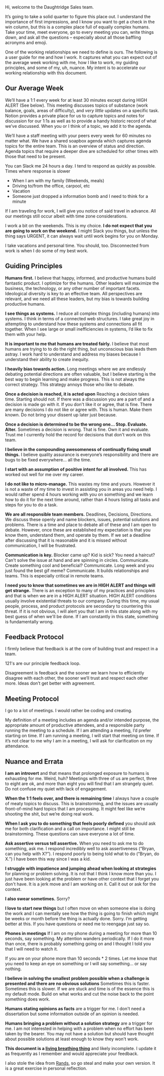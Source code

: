 Hi, welcome to the Daughtridge Sales team.

It’s going to take a solid quarter to figure this place out. I understand the importance of first impressions, and I know you want to get a check in the win column, but this is a complex place full of equally complex humans. Take your time, meet everyone, go to every meeting you can, write things down, and ask all the questions – especially about all those baffling acronyms and emoji.

One of the working relationships we need to define is ours. The following is a user guide for me and how I work. It captures what you can expect out of the average week working with me, how I like to work, my guiding principles, and some of my, uh, nuance. My intent is to accelerate our working relationship with this document.

## Our Average Week
We’ll have a 1:1 every week for at least 30 minutes except during HIGH ALERT (See below). This meeting discusses topics of substance (work balance, goals, areas of difficulty), and *very little* updates on a specific task. Notion provides a private place for us to capture topics and notes for discussion for our 1:1s as well as to provide a handy historic record of what we’ve discussed. When you or I think of a topic, we add it to the agenda.

We’ll have a staff meeting with your peers every week for 60 minutes no matter what. We have a shared soapbox agenda which captures agenda topics for the entire team. This is an overview of status and direction. Agenda topics that require a deeper dive are scheduled for other times with those that need to be present.

You can Slack me 24 hours a day. I tend to respond as quickly as possible. Times where response is slower
- When I am with my family (Weekends, meals)
- Driving to/from the office, carpool, etc
- Vacation
- Someone just dropped a information bomb and I need to think for a minute

If I am traveling for work, I will give you notice of said travel in advance. All our meetings still occur albeit with time zone considerations.

I work a bit on the weekends. This is my choice. **I do not expect that you are going to work on the weekend.** I might Slack you things, but unless the thing says URGENT, it can always wait until work begins for you on Monday.

I take vacations and personal time. You should, too. Disconnected from work is when I do some of my best work.

## Guiding Principles
**Humans first.** I believe that happy, informed, and productive humans build fantastic product. I optimize for the humans. Other leaders will maximize the business, the technology, or any other number of important facets. Ideological diversity is key to an effective team. All perspectives are relevant, and we need all these leaders, but my bias is towards building productive humans.

**I see things as systems.** I reduce all complex things (including humans) into systems. I think in terms of a connected web structures. I take great joy in attempting to understand how these systems and connections all fit together. When I see large or small inefficiencies in systems, I’d like to fix them with your help.

**It is important to me that humans are treated fairly.** I believe that most humans are trying to to do the right thing, but unconscious bias leads them astray. I work hard to understand and address my biases because I understand their ability to create inequity.

**I heavily bias towards action.** Long meetings where we are endlessly debating potential directions are often valuable, but I believe starting is the best way to begin learning and make progress. This is not always the correct strategy. This strategy annoys those who like to debate.

**Once a decision is reached, it is acted upon** Reaching a decision takes time. Starting should not. If there was a discussion you are a part of and a decision is made go with it. If you don't like it or agree, that is fine. There are many decisions I do not like or agree with. This is human. Make them known. Do not bring your dissent up later just because.

**Once a decision is determined to be the wrong one... Stop. Evaluate. Alter.** Sometimes a decision is wrong. That is fine. Own it and evaluate. Trust me I currently hold the record for decisions that don't work on this team.

**I believe in the compounding awesomeness of continually fixing small things.** I believe quality assurance is everyone’s responsibility and there are bugs to be fixed everywhere… all the time.

**I start with an assumption of positive intent for all involved.** This has worked out well for me over my career.

**I do not like to micro-manage.** This wastes my time and yours. However it is not a waste of my time to invest in assisting you in areas you need help. I would rather spend 4 hours working with you on something and we learn how to do it for the next time around, rather than 4 hours listing all tasks and steps for you to do a task.

**We are all responsible team members.** Deadlines, Decisions, Directions. We discuss these openly and name blockers, issues, potential solutions and problems. There is a time and place to debate all of these and I am open to debate. However, once these are established my expectation is that you know them, understand them, and operate by them. If we set a deadline after discussing that it is reasonable and it is missed without communication, I will be frustrated.

**Communication is key.** Blocker came up? Kid is sick? You need a haircut? Can't solve the issue at hand and are spinning in circles. Communicate. Create something cool and beneficial? Communicate. Long week and you just found the best gif meme? Communicate. It builds relationships and teams. This is especially critical in remote teams.

**I need you to know that sometimes we are in HIGH ALERT and things will get strange.** There is an exception to many of my practices and principles and that is when we are in a HIGH ALERT situation. HIGH ALERT conditions usually involve existential threats to our company. During this time, my usual people, process, and product protocols are secondary to countering this threat. If it is not obvious, I will alert you that I am in this state along with my best guess of when we'll be done. If I am constantly in this state, something is fundamentally wrong.

## Feedback Protocol
I firmly believe that feedback is at the core of building trust and respect in a team.

121's are our principle feedback loop.

Disagreement is feedback and the sooner we learn how to efficiently disagree with each other, the sooner we’ll trust and respect each other more. Ideas don’t get better with agreement.

## Meeting Protocol
I go to a lot of meetings. I would rather be coding and creating.

My definition of a meeting includes an agenda and/or intended purpose, the appropriate amount of productive attendees, and a responsible party running the meeting to a schedule. If I am attending a meeting, I’d prefer starting on time. If I am running a meeting, I will start that meeting on time. If it’s not clear to me why I am in a meeting, I will ask for clarification on my attendance.

## Nuance and Errata

**I am an introvert** and that means that prolonged exposure to humans is exhausting for me. Weird, huh? Meetings with three of us are perfect, three to eight are ok, and more than eight you will find that I am strangely quiet. Do not confuse my quiet with lack of engagement.

**When the 1:1 feels over, and there is remaining time** I always have a couple of meaty topics to discuss. This is brainstorming, and the issues are usually front-of-mind hard topics that I am processing. It might feel like we’re shooting the shit, but we’re doing real work.

**When I ask you to do something that feels poorly defined** you should ask me for both clarification and a call on importance. I might still be brainstorming. These questions can save everyone a lot of time.

**Ask assertive versus tell assertive.** When you need to ask me to do something, ask me. I respond incredibly well to ask assertiveness (“Bryan, can you help with X?”). I respond poorly to being told what to do (“Bryan, do X.”) I have been this way since I was a kid.

**I struggle with impatience and jumping ahead when looking at strategies** for planning or problem solving. It is not that I think I know more than you. I just have been looking at the problem or have other context that I forget you don't have. It is a jerk move and I am working on it. Call it out or ask for the context.

**I also swear sometimes.** Sorry?

**I love to start new things** but I often move on when someone else is doing the work and I can mentally see how the thing is going to finish which might be weeks or month before the thing is actually done. Sorry. I’m getting better at this. If you have questions or need me to reengage just say so.

**Phones in meetings**
If I am on my phone during a meeting for more than 10 seconds, say something. My attention wanders periodically. If I do it more than once, there is probably something going on and I thought I told you that I will need to watch it.

If you are on your phone more than 10 seconds * 2 times. Let me know that you need to keep an eye on something or I will say something... or say nothing.

**I believe in solving the smallest problem possible when a challenge is presented and there are no obvious solutions** Sometimes this is faster. Sometimes this is slower. If we are stuck and time is of the essence this is my default mode. Build on what works and cut the noise back to the point something does work.

**Humans stating opinions as facts** are a trigger for me. I don't need a dissertation but some information outside of an opinion is needed.

**Humans bringing a problem without a solution strategy** are a trigger for me. I am not interested in helping with a problem when no effort has been taken by the bearer. You may not have a solution but should have thought about possible solutions at least enough to know they won't work.

**This document is a [living breathing thing](https://github.com/bmrankin/documents-and-resources/blob/master/ManagerREADME.md)** and likely incomplete. I  update it as frequently as I remember and would appreciate your feedback.

I also stole the idea from [Rands](https://github.com/randsleadershipslack/documents-and-resources/blob/master/howtorands.md), so go steal and make your own version. It is a great exercise in personal reflection.
